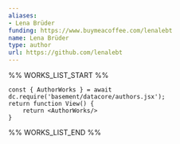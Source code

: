```yaml
---
aliases:
- Lena Brüder
funding: https://www.buymeacoffee.com/lenalebt
name: Lena Brüder
type: author
url: https://github.com/lenalebt
---
```



%% WORKS_LIST_START %%

```datacorejsx
const { AuthorWorks } = await dc.require('basement/datacore/authors.jsx');
return function View() {
    return <AuthorWorks/>
}
```
%% WORKS_LIST_END %%